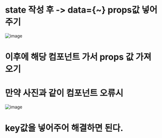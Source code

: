 # state 작성 후 -> data={~} props값 넣어주기

![image](https://user-images.githubusercontent.com/85022962/129819330-e5ec1a77-5791-40ed-935f-96091226a083.png)

# 이후에 해당 컴포넌트 가서 props 값 가져오기


# 만약 사진과 같이 컴포넌트 오류시 
![image](https://user-images.githubusercontent.com/85022962/129819249-cc39d213-cc25-4255-aec0-2fe5421c7029.png)
# key값을 넣어주어 해결하면 된다.
